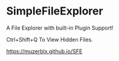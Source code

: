 # SimpleFileExplorer
A File Explorer with built-in Plugin Support!

Ctrl+Shift+Q To View Hidden Files.

https://muzerblx.github.io/SFE
